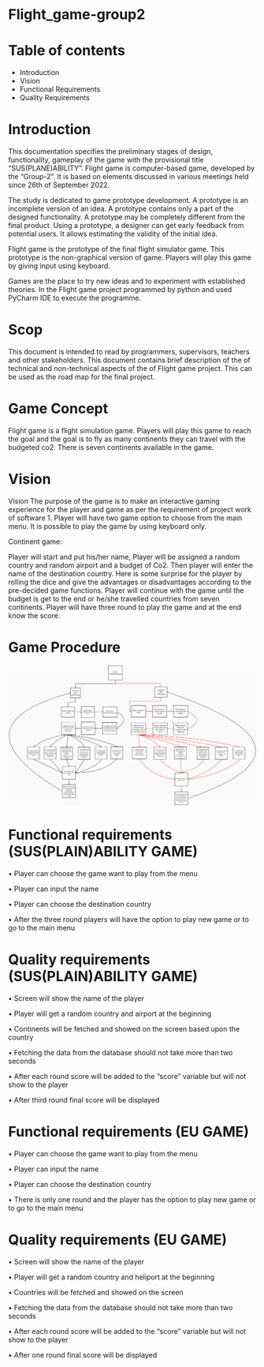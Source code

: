 # Flight_game-group2
# Table of contents
* Introduction
* Vision
* Functional Requirements
* Quality Requirements
# Introduction
This documentation specifies the preliminary stages of design, functionality, gameplay of the game with the provisional title “SUS(PLANE)ABILITY”. Flight game is computer-based game, developed by the “Group-2”. It is based on elements discussed in various meetings held since 26th of September 2022.

The study is dedicated to game prototype development. A prototype is an incomplete version of an idea. A prototype contains only a part of the designed functionality. A prototype may be completely different from the final product. Using a prototype, a designer can get early feedback from potential users. It allows estimating the validity of the initial idea.

Flight game is the prototype of the final flight simulator game. This prototype is the non-graphical version of game. Players will play this game by giving input using keyboard. 

Games are the place to try new ideas and to experiment with established theories. In the Flight game project programmed by python and used PyCharm IDE to execute the programme.
# Scop
This document is intended to read by programmers, supervisors, teachers and other stakeholders. This document contains brief description of the of technical and non-technical aspects of the of Flight game project. This can be used as the road map for the final project.
# Game Concept
Flight game is a flight simulation game. Players will play this game to reach the goal and the goal is to fly as many continents they can travel with the budgeted co2. There is seven continents available in the game.
# Vision
Vision
The purpose of the game is to make an interactive gaming experience for the player and game as per the requirement of project work of software 1.
Player will have two game option to choose from the main menu. It is possible to play the game by using keyboard only. 

Continent game:

Player will start and put his/her name, Player will be assigned a random country and random airport and a budget of Co2. Then player will enter the name of the destination country. Here is some surprise for the player by rolling the dice and give the advantages or disadvantages according to the pre-decided game functions. Player will continue with the game until the budget is get to the end or he/she travelled countries from seven continents. Player will have three round to play the game and at the end know the score.

# Game Procedure
![img_1.png](img_1.png)
# Functional requirements (SUS(PLAIN)ABILITY GAME)
•	Player can choose the game want to play from the menu

•	Player can input the name

•	Player can choose the destination country

•	After the three round players will have the option to play new game or to go to the main menu

# Quality requirements (SUS(PLAIN)ABILITY GAME)
•	Screen will show the name of the player

•	Player will get a random country and airport at the beginning

•	Continents will be fetched and showed on the screen based upon the country

•	Fetching the data from the database should not take more than two seconds

•	After each round score will be added to the “score” variable but will not show to the player

• After third round final score will be displayed

# Functional requirements (EU GAME)
•	Player can choose the game want to play from the menu

•	Player can input the name

•	Player can choose the destination country

•   There is only one round and the player has the option to play new game or to go to the main menu

# Quality requirements (EU GAME)
•	Screen will show the name of the player

•	Player will get a random country and heliport at the beginning

•	Countries will be fetched and showed on the screen 

•	Fetching the data from the database should not take more than two seconds

•	After each round score will be added to the “score” variable but will not show to the player

• After one round final score will be displayed
